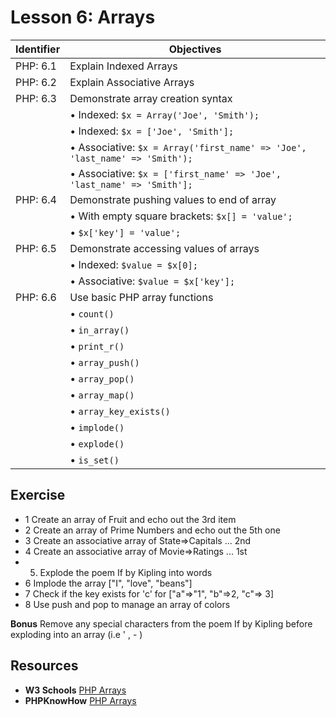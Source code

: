 # Lesson 6: Arrays

Identifier   | Objectives
-------------|------------
PHP: 6.1     | Explain Indexed Arrays
PHP: 6.2     | Explain Associative Arrays
PHP: 6.3     | Demonstrate array creation syntax
             | &bull; Indexed: `$x = Array('Joe', 'Smith');`
             | &bull; Indexed: `$x = ['Joe', 'Smith'];`
             | &bull; Associative: `$x = Array('first_name' => 'Joe', 'last_name' => 'Smith');`
             | &bull; Associative: `$x = ['first_name' => 'Joe', 'last_name' => 'Smith'];`
PHP: 6.4     | Demonstrate pushing values to end of array
             | &bull; With empty square brackets: `$x[] = 'value';`
             | &bull; `$x['key'] = 'value';`
PHP: 6.5     | Demonstrate accessing values of arrays
             | &bull; Indexed: `$value = $x[0];`
             | &bull; Associative: `$value = $x['key'];`
PHP: 6.6     | Use basic PHP array functions
             | &bull; `count()`
             | &bull; `in_array()`
             | &bull; `print_r()`
             | &bull; `array_push()`
             | &bull; `array_pop()`
             | &bull; `array_map()`
             | &bull; `array_key_exists()`
             | &bull; `implode()`
             | &bull; `explode()`
             | &bull; `is_set()`

## Exercise
- 1 Create an array of Fruit and echo out the 3rd item
- 2 Create an array of Prime Numbers and echo out the 5th one
- 3 Create an associative array of State=>Capitals ... 2nd
- 4 Create an associative array of Movie=>Ratings ... 1st
- 5. Explode the poem If by Kipling into words
- 6 Implode the array ["I", "love", "beans"]
- 7 Check if the key exists for 'c' for ["a"=>"1", "b"=>2, "c"=> 3]
- 8 Use push and pop to manage an array of colors

**Bonus**
Remove any special characters from the poem If by Kipling before exploding into an array (i.e ' , - )

## Resources
- __W3 Schools__ [PHP Arrays](http://www.w3schools.com/php/php_arrays.asp) 
- __PHPKnowHow__ [PHP Arrays](http://www.phpknowhow.com/basics/arrays/)
